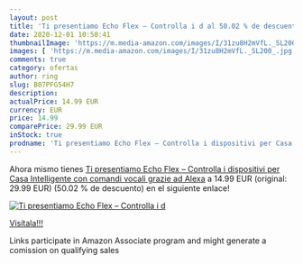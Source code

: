 ```yaml
---
layout: post
title: 'Ti presentiamo Echo Flex – Controlla i d al 50.02 % de descuento'
date: 2020-12-01 10:50:41
thumbnailImage: 'https://m.media-amazon.com/images/I/31zu8H2mVfL._SL200_.jpg'
images: [ 'https://m.media-amazon.com/images/I/31zu8H2mVfL._SL200_.jpg' ]
comments: true
category: ofertas
author: ring
slug: B07PFG54H7
description:
actualPrice: 14.99 EUR
currency: EUR
price: 14.99
comparePrice: 29.99 EUR
inStock: true
prodname: 'Ti presentiamo Echo Flex – Controlla i dispositivi per Casa Intelligente con comandi vocali grazie ad Alexa'
---
```


Ahora mismo tienes [Ti presentiamo Echo Flex – Controlla i dispositivi per Casa Intelligente con comandi vocali grazie ad Alexa](https://www.amazon.it/dp/B07PFG54H7/?tag=tolees00-21) a 14.99 EUR (original: 29.99 EUR) (50.02 %  de descuento) en el siguiente enlace!

[![Ti presentiamo Echo Flex – Controlla i d](https://m.media-amazon.com/images/I/31zu8H2mVfL._SL200_.jpg)](https://www.amazon.it/dp/B07PFG54H7/?tag=tolees00-21)

[Visítala!!!](https://www.amazon.it/dp/B07PFG54H7/?tag=tolees00-21)

Links participate in Amazon Associate program and might generate a comission on qualifying sales
